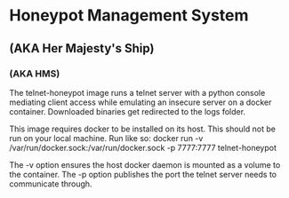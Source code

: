 # Honeypot Management System
## (AKA Her Majesty's Ship)
### (AKA HMS)

The telnet-honeypot image runs a telnet server with a python console mediating client access while emulating an insecure server on a docker container. Downloaded binaries get redirected to the logs folder.

This image requires docker to be installed on its host. This should not be run on your local machine.
Run like so:
docker run -v /var/run/docker.sock:/var/run/docker.sock -p 7777:7777 telnet-honeypot

The -v option ensures the host docker daemon is mounted as a volume to the container.
The -p option publishes the port the telnet server needs to communicate through.